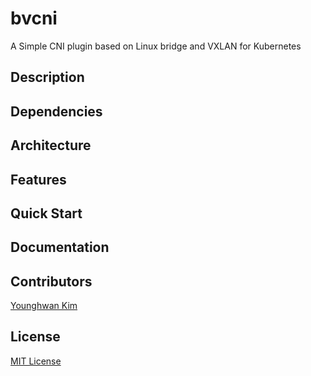 # bvcni
A Simple CNI plugin based on Linux bridge and VXLAN for Kubernetes

## Description

## Dependencies

## Architecture

## Features


## Quick Start


## Documentation


## Contributors
[Younghwan Kim](https://github.com/royroyee)

## License
[MIT License]()
